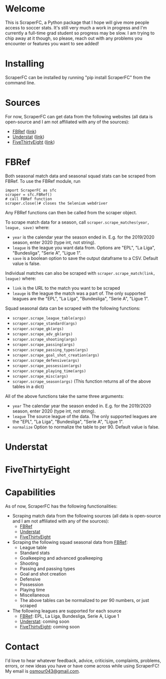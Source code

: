 # Welcome
This is ScraperFC, a Python package that I hope will give more people access to soccer stats. It's still very much a work in progress and I'm currently a full-time grad student so progress may be slow. I am trying to chip away at it though, so please, reach out with any problems you encounter or features you want to see added!

# Installing
ScraperFC can be installed by running "pip install ScraperFC" from the command line.

# Sources
For now, ScraperFC can get data from the following websites (all data is open-source and I am not affiliated with any of the sources):
* [FBRef](#FBRef) ([link](https://fbref.com/en/))
* [Understat](#Understat) ([link](https://understat.com/))
* [FiveThirtyEight](#FiveThirtyEight) ([link](https://projects.fivethirtyeight.com/soccer-predictions/))

# FBRef
Both seasonal match data and seasonal squad stats can be scraped from FBRef. To use the FBRef module, run 
```
import ScraperFC as sfc
scraper = sfc.FBRef()
# call FBRef function
scraper.close()# closes the Selenium webdriver
```
Any FBRef functions can then be called from the scraper object.

To scrape match data for a season, call ```scraper.scrape_matches(year, league, save)``` where:
* ```year``` is the calendar year the season ended in. E.g. for the 2019/2020 season, enter 2020 (type int, not string).
* ```league``` is the league you want data from. Options are "EPL", "La Liga", "Bundesliga", "Serie A", "Ligue 1".
* ```save``` is a boolean option to save the output dataframe to a CSV. Default value is false.

Individual matches can also be scraped with ```scraper.scrape_match(link, league)``` where:
* ```link``` is the URL to the match you want to be scraped
* ```leauge``` is the league the match was a part of. The only supported leagues are the "EPL", "La Liga", "Bundesliga", "Serie A", "Ligue 1".

Squad seasonal data can be scraped with the following functions:
* ```scraper.scrape_league_table(args)```
* ```scraper.scrape_standard(args)```
* ```scraper.scrape_gk(args)```
* ```scraper.scrape_adv_gk(args)```
* ```scraper.scrape_shooting(args)```
* ```scraper.scrape_passing(args)```
* ```scraper.scrape_passing_types(args)```
* ```scraper.scrape_goal_shot_creation(args)```
* ```scraper.scrape_defensive(args)```
* ```scraper.scrape_possession(args)```
* ```scraper.scrape_playing_time(args)```
* ```scraper.scrape_misc(args)```
* ```scraper.scrape_season(args)``` (This function returns all of the above tables in a dict)

All of the above functions take the same three arguments:
* ```year``` The calendar year the season ended in. E.g. for the 2019/2020 season, enter 2020 (type int, not string).
* ```league``` The source league of the data. The only supported leagues are the "EPL", "La Liga", "Bundesliga", "Serie A", "Ligue 1".
* ```normalize``` Option to normalize the table to per 90. Default value is false.

# Understat

# FiveThirtyEight

# Capabilities
As of now, ScraperFC has the following functionalities:
* Scraping match data from the following sources (all data is open-source and I am not affiliated with any of the sources):
    * [FBRef](https://fbref.com/en/)
    * [Understat](https://understat.com/)
    * [FiveThirtyEight](https://projects.fivethirtyeight.com/soccer-predictions/)
* Scraping the following squad seasonal data from [FBRef](https://fbref.com/en/):
    * League table
    * Standard stats
    * Goalkeeping and advanced goalkeeping
    * Shooting
    * Passing and passing types
    * Goal and shot creation
    * Defensive
    * Possession
    * Playing time
    * Miscellaneous
    * The above tables can be normalized to per 90 numbers, or just scraped 
* The following leagues are supported for each source
    * [FBRef](https://fbref.com/en/): EPL, La Liga, Bundesliga, Serie A, Ligue 1
    * [Understat](https://understat.com/): coming soon
    * [FiveThirtyEight](https://projects.fivethirtyeight.com/soccer-predictions/): coming soon

# Contact
I'd love to hear whatever feedback, advice, criticisim, complaints, problems, errors, or new ideas you have or have come across while using ScraperFC! My email is osmour043@gmail.com.
        
